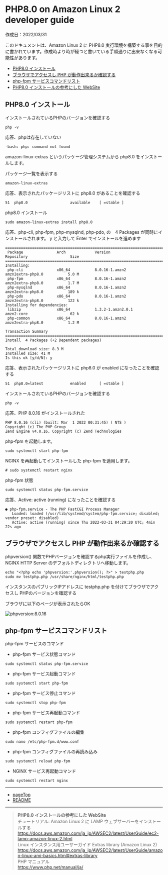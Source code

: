 # <a name="pageTop"></a>PHP8.0 on Amazon Linux 2 developer guide

作成日：2022/03/31<br>

このドキュメントは、Amazon Linux 2 に PHP8.0 実行環境を構築する事を目的に書かれています。作成時より時が経つと書いている手順通りに出来なくなる可能性があります。

+ [PHP8.0 インストール](#install_php)
+ [ブラウザでアクセスし PHP が動作出来るか確認する](#welcome_php)
+ [php-fpm サービスコマンドリスト](#status_php-fpm_service)
+ [PHP8.0 インストールの参考にした WebSite](#reference_website_php)

## <a name="install_php"></a>PHP8.0 インストール

インストールされているPHPのバージョンを確認する
```
php -v
```

応答、phpは存在していない
```
-bash: php: command not found
```

amazon-linux-extras というパッケージ管理システムから php8.0 をインストールします。

パッケージ一覧を表示する
```
amazon-linux-extras
```

応答、表示されたパッケージリストに php8.0 があることを確認する
```
51  php8.0                   available    [ =stable ]
```

php8.0 インストール
```
sudo amazon-linux-extras install php8.0
``` 

応答、php-cli, php-fpm, php-mysqlnd, php-pdo, の　4 Packages が同時にインストールされます。
y と入力して Enter でインストールを進めます

```
======================================================================================================
 Package               Arch             Version                     Repository                   Size
======================================================================================================
Installing:
 php-cli               x86_64           8.0.16-1.amzn2              amzn2extra-php8.0           5.0 M
 php-fpm               x86_64           8.0.16-1.amzn2              amzn2extra-php8.0           1.7 M
 php-mysqlnd           x86_64           8.0.16-1.amzn2              amzn2extra-php8.0           189 k
 php-pdo               x86_64           8.0.16-1.amzn2              amzn2extra-php8.0           122 k
Installing for dependencies:
 libzip                x86_64           1.3.2-1.amzn2.0.1           amzn2-core                   62 k
 php-common            x86_64           8.0.16-1.amzn2              amzn2extra-php8.0           1.2 M

Transaction Summary
======================================================================================================
Install  4 Packages (+2 Dependent packages)

Total download size: 8.3 M
Installed size: 41 M
Is this ok [y/d/N]: y
```

応答、表示されたパッケージリストに php8.0 が enabled になったことを確認する
```
51  php8.0=latest            enabled      [ =stable ]
```

インストールされているPHPのバージョンを確認する
```
php -v
```

応答、PHP 8.0.16 がインストールされた
```
PHP 8.0.16 (cli) (built: Mar  1 2022 00:31:45) ( NTS )
Copyright (c) The PHP Group
Zend Engine v4.0.16, Copyright (c) Zend Technologies
```

php-fpm を起動します。
```
sudo systemctl start php-fpm
```

NGINX を再起動してインストールした php-fpm を適用します。
```
# sudo systemctl restart nginx
```

php-fpm 状態

```
sudo systemctl status php-fpm.service
```

応答、Active: active (running) になったことを確認する
```
● php-fpm.service - The PHP FastCGI Process Manager
   Loaded: loaded (/usr/lib/systemd/system/php-fpm.service; disabled; vendor preset: disabled)
   Active: active (running) since Thu 2022-03-31 04:29:20 UTC; 4min 22s ago
```

##  <a name="welcome_php"></a>ブラウザでアクセスし PHP が動作出来るか確認する

phpversion() 関数でPHPバージョンを確認するphp実行ファイルを作成し、
NGINX HTTP Server のデフォルトディレクトリへ移動します。

```
echo "<?php echo 'phpversion:'.phpversion(); ?>" > testphp.php
sudo mv testphp.php /usr/share/nginx/html/testphp.php
```

インスタンスのパブリックIPアドレスに testphp.php を付けてブラウザでアクセスし PHPのバージョンを確認する

ブラウザに以下のページが表示されたらOK

![phpversion:8.0.16](https://pgflow.s3.us-west-2.amazonaws.com/github/Laravel-on-Amazon-Linux-2-developer-guide/phptest.png)

## <a name="status_php-fpm_service"></a>php-fpm サービスコマンドリスト

php-fpm サービスのコマンド

+ php-fpm サービス状態コマンド
```
sudo systemctl status php-fpm.service
```

+ php-fpm サービス起動コマンド
```
sudo systemctl start php-fpm
```

+ php-fpm サービス停止コマンド
```
sudo systemctl stop php-fpm
```

+ php-fpm サービス再起動コマンド
```
sudo systemctl restart php-fpm
```

+ php-fpm コンフィグファイルの編集

```
sudo nano /etc/php-fpm.d/www.conf
```

+ php-fpm コンフィグファイルの再読み込み
```
sudo systemctl reload php-fpm
```

+ NGINX サービス再起動コマンド
```
sudo systemctl restart nginx
```

***
+ [pageTop](#pageTop)
+ [README](README.md)
***
> <a name="reference_website_php"></a> **PHP8.0 インストールの参考にした WebSite** <br>
チュートリアル: Amazon Linux 2 に LAMP ウェブサーバーをインストールする<br>
https://docs.aws.amazon.com/ja_jp/AWSEC2/latest/UserGuide/ec2-lamp-amazon-linux-2.html<br>
Linux インスタンス用ユーザーガイド Extras library (Amazon Linux 2)<br>
https://docs.aws.amazon.com/ja_jp/AWSEC2/latest/UserGuide/amazon-linux-ami-basics.html#extras-library<br>
PHP マニュアル<br>
https://www.php.net/manual/ja/
